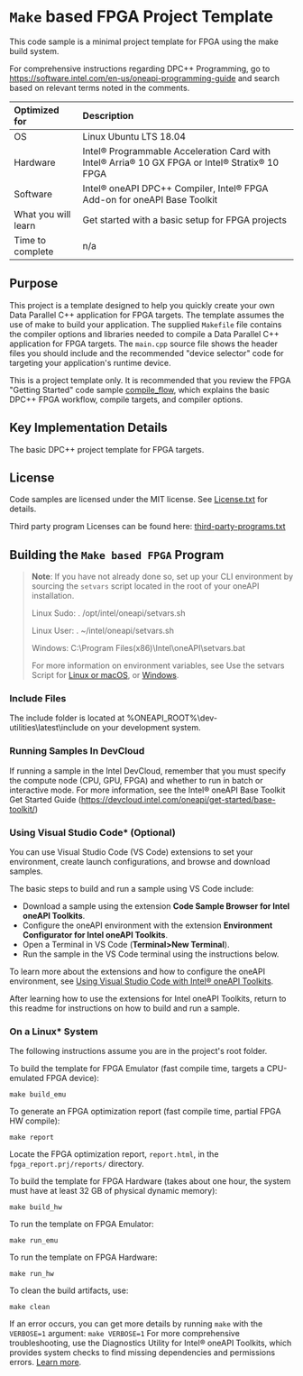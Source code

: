 # `Make` based FPGA Project Template
This code sample is a minimal project template for FPGA using the make build system.

For comprehensive instructions regarding DPC++ Programming, go to https://software.intel.com/en-us/oneapi-programming-guide and search based on relevant terms noted in the comments.

| Optimized for                     | Description
|:---                               |:---
| OS                                | Linux Ubuntu LTS 18.04
| Hardware                          | Intel&reg; Programmable Acceleration Card with Intel&reg; Arria&reg; 10 GX FPGA or Intel&reg; Stratix&reg; 10 FPGA
| Software                          | Intel&reg; oneAPI DPC++ Compiler, Intel&reg; FPGA Add-on for oneAPI Base Toolkit
| What you will learn               | Get started with a basic setup for FPGA projects
| Time to complete                  | n/a

## Purpose
This project is a template designed to help you quickly create your own Data Parallel C++ application for FPGA targets. The template assumes the use of make to build your application. The supplied `Makefile` file contains the compiler options and libraries needed to compile a Data Parallel C++ application for FPGA targets. The `main.cpp` source file shows the header files you should include and the recommended "device selector" code for targeting your application's runtime device.

This is a project template only. It is recommended that you review the FPGA "Getting Started" code sample  [compile_flow](https://github.com/oneapi-src/oneAPI-samples/tree/master/DirectProgramming/DPC%2B%2BFPGA/Tutorials/GettingStarted/fpga_compile), which explains the basic DPC++ FPGA workflow, compile targets, and compiler options.

## Key Implementation Details
The basic DPC++ project template for FPGA targets.

## License
Code samples are licensed under the MIT license. See
[License.txt](https://github.com/oneapi-src/oneAPI-samples/blob/master/License.txt) for details.

Third party program Licenses can be found here: [third-party-programs.txt](https://github.com/oneapi-src/oneAPI-samples/blob/master/third-party-programs.txt)

## Building the `Make based FPGA` Program

> **Note**: If you have not already done so, set up your CLI
> environment by sourcing  the `setvars` script located in
> the root of your oneAPI installation.
>
> Linux Sudo: . /opt/intel/oneapi/setvars.sh
>
> Linux User: . ~/intel/oneapi/setvars.sh
>
> Windows: C:\Program Files(x86)\Intel\oneAPI\setvars.bat
>
>For more information on environment variables, see Use the setvars Script for [Linux or macOS](https://www.intel.com/content/www/us/en/develop/documentation/oneapi-programming-guide/top/oneapi-development-environment-setup/use-the-setvars-script-with-linux-or-macos.html), or [Windows](https://www.intel.com/content/www/us/en/develop/documentation/oneapi-programming-guide/top/oneapi-development-environment-setup/use-the-setvars-script-with-windows.html).

### Include Files
The include folder is located at %ONEAPI_ROOT%\dev-utilities\latest\include on your development system.

### Running Samples In DevCloud
If running a sample in the Intel DevCloud, remember that you must specify the compute node (CPU, GPU, FPGA) and whether to run in batch or interactive mode. For more information, see the Intel® oneAPI Base Toolkit Get Started Guide (https://devcloud.intel.com/oneapi/get-started/base-toolkit/)


### Using Visual Studio Code*  (Optional)

You can use Visual Studio Code (VS Code) extensions to set your environment, create launch configurations,
and browse and download samples.

The basic steps to build and run a sample using VS Code include:
 - Download a sample using the extension **Code Sample Browser for Intel oneAPI Toolkits**.
 - Configure the oneAPI environment with the extension **Environment Configurator for Intel oneAPI Toolkits**.
 - Open a Terminal in VS Code (**Terminal>New Terminal**).
 - Run the sample in the VS Code terminal using the instructions below.

To learn more about the extensions and how to configure the oneAPI environment, see
[Using Visual Studio Code with Intel® oneAPI Toolkits](https://software.intel.com/content/www/us/en/develop/documentation/using-vs-code-with-intel-oneapi/top.html).

After learning how to use the extensions for Intel oneAPI Toolkits, return to this readme for instructions on how to build and run a sample.

### On a Linux* System
The following instructions assume you are in the project's root folder.

To build the template for FPGA Emulator (fast compile time, targets a CPU-emulated FPGA device):
  ```
  make build_emu
  ```

To generate an FPGA optimization report (fast compile time, partial FPGA HW compile):
  ```
  make report
  ```
Locate the FPGA optimization report, `report.html`, in the `fpga_report.prj/reports/` directory.

To build the template for FPGA Hardware (takes about one hour, the system must
have at least 32 GB of physical dynamic memory):
  ```
  make build_hw
  ```

To run the template on FPGA Emulator:
  ```
  make run_emu
  ```

To run the template on FPGA Hardware:
  ```
  make run_hw
  ```

To clean the build artifacts, use:
  ```
  make clean
  ```
If an error occurs, you can get more details by running `make` with
the `VERBOSE=1` argument:
``make VERBOSE=1``
For more comprehensive troubleshooting, use the Diagnostics Utility for
Intel® oneAPI Toolkits, which provides system checks to find missing
dependencies and permissions errors.
[Learn more](https://software.intel.com/content/www/us/en/develop/documentation/diagnostic-utility-user-guide/top.html).